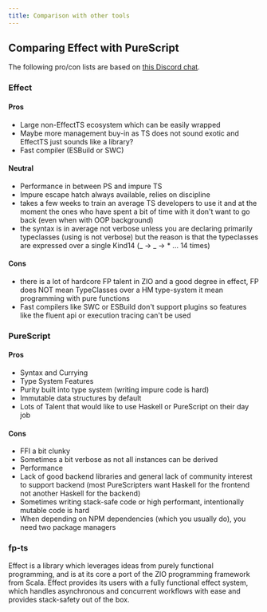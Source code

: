 ```yaml
---
title: Comparison with other tools
---
```


## Comparing Effect with PureScript

The following pro/con lists are based on [this Discord chat](https://discord.com/channels/795981131316985866/890531386413428766/890551328923844708).

### Effect

#### Pros

- Large non-EffectTS ecosystem which can be easily wrapped
- Maybe more management buy-in as TS does not sound exotic and EffectTS just sounds like a library?
- Fast compiler (ESBuild or SWC)

#### Neutral

- Performance in between PS and impure TS
- Impure escape hatch always available, relies on discipline
- takes a few weeks to train an average TS developers to use it and at the moment the ones who have spent a bit of time with it don't want to go back (even when with OOP background)
- the syntax is in average not verbose unless you are declaring primarily typeclasses (using is not verbose) but the reason is that the typeclasses are expressed over a single Kind14 (_ -> _ -> \* ... 14 times)

#### Cons

- there is a lot of hardcore FP talent in ZIO and a good degree in effect, FP does NOT mean TypeClasses over a HM type-system it mean programming with pure functions
- Fast compilers like SWC or ESBuild don't support plugins so features like the fluent api or execution tracing can't be used

### PureScript

#### Pros

- Syntax and Currying
- Type System Features
- Purity built into type system (writing impure code is hard)
- Immutable data structures by default
- Lots of Talent that would like to use Haskell or PureScript on their day job

#### Cons

- FFI a bit clunky
- Sometimes a bit verbose as not all instances can be derived
- Performance
- Lack of good backend libraries and general lack of community interest to support backend (most PureScripters want Haskell for the frontend not another Haskell for the backend)
- Sometimes writing stack-safe code or high performant, intentionally mutable code is hard
- When depending on NPM dependencies (which you usually do), you need two package managers

### fp-ts

Effect is a library which leverages ideas from purely functional programming, and is at its core a port of the ZIO programming framework from Scala. Effect provides its users with a fully functional effect system, which handles asynchronous and concurrent workflows with ease and provides stack-safety out of the box.

